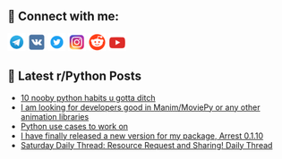 ## 🔎 Connect with me:
[<img src="https://github.com/bullbesh/bullbesh/blob/main/images/Telegram.png" width="32" height="32" />](https://t.me/bullbesh)
[<img src="https://github.com/bullbesh/bullbesh/blob/main/images/VK.png" width="32" height="32" />](https://vk.com/bullbesh)
[<img src="https://github.com/bullbesh/bullbesh/blob/main/images/Twitter.png" width="32" height="32" />](https://twitter.com/bullbesh1)
[<img src="https://github.com/bullbesh/bullbesh/blob/main/images/Instagram.png" width="32" height="32" />](https://www.instagram.com/bullbesh)
[<img src="https://github.com/bullbesh/bullbesh/blob/main/images/Reddit.png" width="32" height="32" />](https://www.reddit.com/user/bullbesh)
[<img src="https://github.com/bullbesh/bullbesh/blob/main/images/YouTube.png" width="32" height="32" />](https://www.youtube.com/channel/UCtfjRs6uzgq5mfm8S06WTcg)

## 📕 Latest r/Python Posts
<!-- BLOG-POST-LIST:START -->
- [10 nooby python habits u gotta ditch](https://www.reddit.com/r/Python/comments/1ghq88n/10_nooby_python_habits_u_gotta_ditch/)
- [I am looking for developers good in Manim/MoviePy or any other animation libraries](https://www.reddit.com/r/Python/comments/1ghp6gu/i_am_looking_for_developers_good_in_manimmoviepy/)
- [Python use cases to work on](https://www.reddit.com/r/Python/comments/1ghmzs5/python_use_cases_to_work_on/)
- [I have finally released a new version for my package, Arrest 0.1.10](https://www.reddit.com/r/Python/comments/1ghjt23/i_have_finally_released_a_new_version_for_my/)
- [Saturday Daily Thread: Resource Request and Sharing! Daily Thread](https://www.reddit.com/r/Python/comments/1ghjow6/saturday_daily_thread_resource_request_and/)
<!-- BLOG-POST-LIST:END -->
